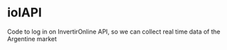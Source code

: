 # iolAPI
Code to log in on InvertirOnline API, so we can collect real time data of the Argentine market
